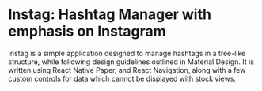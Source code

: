 # Instag: Hashtag Manager with emphasis on Instagram

Instag is a simple application designed to manage hashtags in a tree-like structure, while following design guidelines outlined in Material Design. It is written using React Native Paper, and React Navigation, along with a few custom controls for data which cannot be displayed with stock views.
